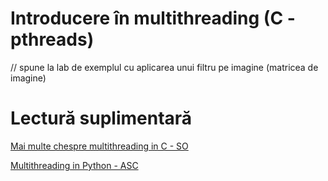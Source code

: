 # Introducere în multithreading (C - pthreads)
// spune la lab de exemplul cu aplicarea unui filtru pe imagine (matricea de imagine)

# Lectură suplimentară
[Mai multe chespre multithreading in C - SO](https://ocw.cs.pub.ro/courses/so/laboratoare/laborator-08)

[Multithreading in Python - ASC](http://cs.curs.pub.ro/wiki/asc/asc:lab2:index)

